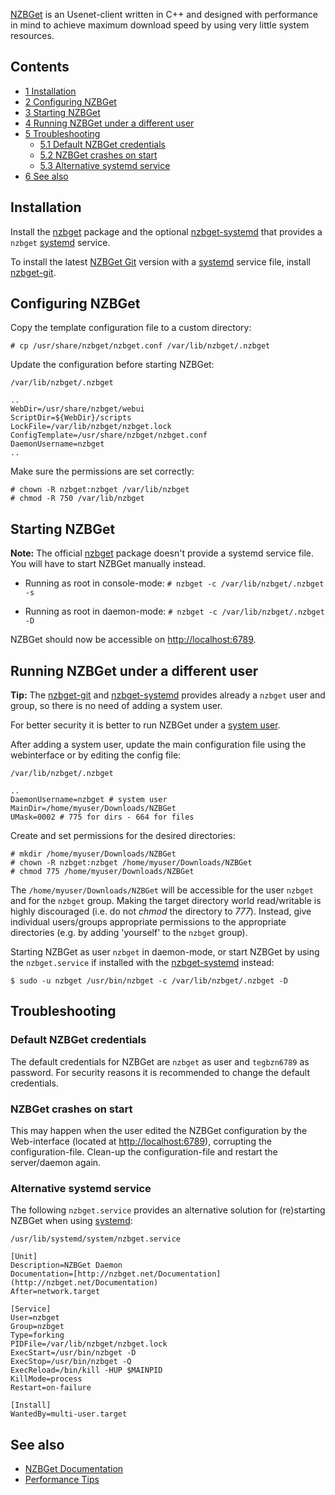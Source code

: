 [NZBGet](http://www.nzbget.net/) is an Usenet-client written in C++ and designed with performance in mind to achieve maximum download speed by using very little system resources.

## Contents

*   [1 Installation](#Installation)
*   [2 Configuring NZBGet](#Configuring_NZBGet)
*   [3 Starting NZBGet](#Starting_NZBGet)
*   [4 Running NZBGet under a different user](#Running_NZBGet_under_a_different_user)
*   [5 Troubleshooting](#Troubleshooting)
    *   [5.1 Default NZBGet credentials](#Default_NZBGet_credentials)
    *   [5.2 NZBGet crashes on start](#NZBGet_crashes_on_start)
    *   [5.3 Alternative systemd service](#Alternative_systemd_service)
*   [6 See also](#See_also)

## Installation

Install the [nzbget](https://www.archlinux.org/packages/?name=nzbget) package and the optional [nzbget-systemd](https://aur.archlinux.org/packages/nzbget-systemd/) that provides a `nzbget` [systemd](/index.php/Systemd "Systemd") service.

To install the latest [NZBGet Git](https://github.com/nzbget/nzbget) version with a [systemd](/index.php/Systemd "Systemd") service file, install [nzbget-git](https://aur.archlinux.org/packages/nzbget-git/).

## Configuring NZBGet

Copy the template configuration file to a custom directory:

```
# cp /usr/share/nzbget/nzbget.conf /var/lib/nzbget/.nzbget

```

Update the configuration before starting NZBGet:

 `/var/lib/nzbget/.nzbget` 
```
..
WebDir=/usr/share/nzbget/webui
ScriptDir=${WebDir}/scripts
LockFile=/var/lib/nzbget/nzbget.lock
ConfigTemplate=/usr/share/nzbget/nzbget.conf
DaemonUsername=nzbget
..
```

Make sure the permissions are set correctly:

```
# chown -R nzbget:nzbget /var/lib/nzbget
# chmod -R 750 /var/lib/nzbget

```

## Starting NZBGet

**Note:** The official [nzbget](https://www.archlinux.org/packages/?name=nzbget) package doesn't provide a systemd service file. You will have to start NZBGet manually instead.

*   Running as root in console-mode: `# nzbget -c /var/lib/nzbget/.nzbget -s` 

*   Running as root in daemon-mode: `# nzbget -c /var/lib/nzbget/.nzbget -D` 

NZBGet should now be accessible on [http://localhost:6789](http://localhost:6789).

## Running NZBGet under a different user

**Tip:** The [nzbget-git](https://aur.archlinux.org/packages/nzbget-git/) and [nzbget-systemd](https://aur.archlinux.org/packages/nzbget-systemd/) provides already a `nzbget` user and group, so there is no need of adding a system user.

For better security it is better to run NZBGet under a [system user](/index.php/Users_and_groups#Example_adding_a_system_user "Users and groups").

After adding a system user, update the main configuration file using the webinterface or by editing the config file:

 `/var/lib/nzbget/.nzbget` 
```
..
DaemonUsername=nzbget # system user
MainDir=/home/myuser/Downloads/NZBGet
UMask=0002 # 775 for dirs - 664 for files
```

Create and set permissions for the desired directories:

```
# mkdir /home/myuser/Downloads/NZBGet
# chown -R nzbget:nzbget /home/myuser/Downloads/NZBGet
# chmod 775 /home/myuser/Downloads/NZBGet

```

The `/home/myuser/Downloads/NZBGet` will be accessible for the user `nzbget` and for the `nzbget` group. Making the target directory world read/writable is highly discouraged (i.e. do not *chmod* the directory to *777*). Instead, give individual users/groups appropriate permissions to the appropriate directories (e.g. by adding 'yourself' to the `nzbget` group).

Starting NZBGet as user `nzbget` in daemon-mode, or start NZBGet by using the `nzbget.service` if installed with the [nzbget-systemd](https://aur.archlinux.org/packages/nzbget-systemd/) instead:

```
$ sudo -u nzbget /usr/bin/nzbget -c /var/lib/nzbget/.nzbget -D

```

## Troubleshooting

### Default NZBGet credentials

The default credentials for NZBGet are `nzbget` as user and `tegbzn6789` as password. For security reasons it is recommended to change the default credentials.

### NZBGet crashes on start

This may happen when the user edited the NZBGet configuration by the Web-interface (located at [http://localhost:6789](http://localhost:6789)), corrupting the configuration-file. Clean-up the configuration-file and restart the server/daemon again.

### Alternative systemd service

The following `nzbget.service` provides an alternative solution for (re)starting NZBGet when using [systemd](/index.php/Systemd "Systemd"):

 `/usr/lib/systemd/system/nzbget.service` 
```
[Unit]
Description=NZBGet Daemon
Documentation=[http://nzbget.net/Documentation](http://nzbget.net/Documentation)
After=network.target

[Service]
User=nzbget
Group=nzbget
Type=forking
PIDFile=/var/lib/nzbget/nzbget.lock
ExecStart=/usr/bin/nzbget -D
ExecStop=/usr/bin/nzbget -Q
ExecReload=/bin/kill -HUP $MAINPID
KillMode=process
Restart=on-failure

[Install]
WantedBy=multi-user.target
```

## See also

*   [NZBGet Documentation](http://nzbget.net/Documentation)
*   [Performance Tips](http://nzbget.net/Performance_tips)